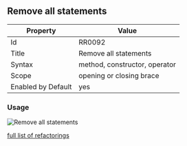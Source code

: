 ## Remove all statements

Property | Value
--- | --- 
Id | RR0092
Title | Remove all statements
Syntax | method, constructor, operator
Scope | opening or closing brace
Enabled by Default | yes

### Usage

![Remove all statements](../../images/refactorings/RemoveAllStatements.png)

[full list of refactorings](Refactorings.md)
